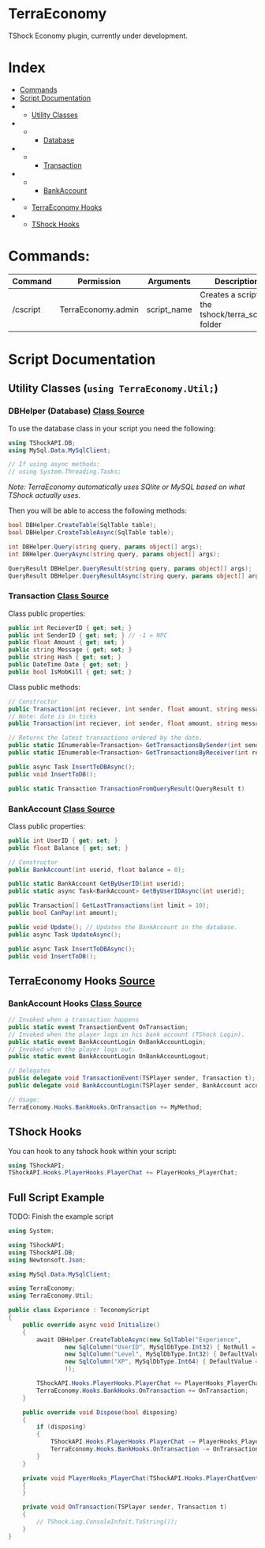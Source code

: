 # TerraEconomy
TShock Economy plugin, currently under development.

# Index
* [Commands](#commands)
* [Script Documentation](#script-documentation)
* * [Utility Classes](#utility-classes-using-terraeconomyutil)
* * * [Database](#dbhelper-database-class-source)
* * * [Transaction](#transaction-class-source)
* * * [BankAccount](#bankaccount-class-source)
* * [TerraEconomy Hooks](#terraeconomy-hooks-source)
* * [TShock Hooks](#tshock-hooks)

# Commands:
Command | Permission | Arguments | Description
--- | --- | --- | ---
/cscript | TerraEconomy.admin | script_name | Creates a script in the tshock/terra_scripts folder

# Script Documentation
## Utility Classes (`using TerraEconomy.Util;`)
### DBHelper (Database) [Class Source](TerraEconomy/Util/DBHelper.cs#L15)
To use the database class in your script you need the following:
```csharp
using TShockAPI.DB;
using MySql.Data.MySqlClient;

// If using async methods:
// using System.Threading.Tasks;
```
_Note: TerraEconomy automatically uses SQlite or MySQL based on what TShock actually uses._

Then you will be able to access the following methods:
```csharp
bool DBHelper.CreateTable(SqlTable table);
bool DBHelper.CreateTableAsync(SqlTable table);

int DBHelper.Query(string query, params object[] args);
int DBHelper.QueryAsync(string query, params object[] args);

QueryResult DBHelper.QueryResult(string query, params object[] args);
QueryResult DBHelper.QueryResultAsync(string query, params object[] args);
```

### Transaction [Class Source](TerraEconomy/Util/Transaction.cs#L12)
Class public properties:
```csharp
public int RecieverID { get; set; }
public int SenderID { get; set; } // -1 = NPC
public float Amount { get; set; }
public string Message { get; set; }
public string Hash { get; set; }
public DateTime Date { get; set; }
public bool IsMobKill { get; set; }
```
Class public methods:
```csharp
// Constructor
public Transaction(int reciever, int sender, float amount, string message);
// Note: date is in ticks
public Transaction(int reciever, int sender, float amount, string message, long date);

// Returns the latest transactions ordered by the date.
public static IEnumerable<Transaction> GetTransactionsBySender(int sender, int limit = 100);
public static IEnumerable<Transaction> GetTransactionsByReceiver(int reciever, int limit = 100);

public async Task InsertToDBAsync();
public void InsertToDB();

public static Transaction TransactionFromQueryResult(QueryResult t)
```
### BankAccount [Class Source](TerraEconomy/Util/BankAccount.cs#L11)

Class public properties:
```csharp
public int UserID { get; set; }
public float Balance { get; set; }
```
```csharp
// Constructor
public BankAccount(int userid, float balance = 0);

public static BankAccount GetByUserID(int userid);
public static async Task<BankAccount> GetByUserIDAsync(int userid);

public Transaction[] GetLastTransactions(int limit = 10);
public bool CanPay(int amount);

public void Update(); // Updates the BankAccount in the database.
public async Task UpdateAsync();

public async Task InsertToDBAsync();
public void InsertToDB();
```

## TerraEconomy Hooks [Source](TerraEconomy/Hooks)
### BankAccount Hooks [Class Source](TerraEconomy/Hooks/BankHooks.cs#L19)
```csharp
// Invoked when a transaction happens
public static event TransactionEvent OnTransaction;
// Invoked when the player logs in his bank account (TShock Login).
public static event BankAccountLogin OnBankAccountLogin;
// Invoked when the player logs out.
public static event BankAccountLogin OnBankAccountLogout;

// Delegates
public delegate void TransactionEvent(TSPlayer sender, Transaction t);
public delegate void BankAccountLogin(TSPlayer sender, BankAccount account);

// Usage:
TerraEconomy.Hooks.BankHooks.OnTransaction += MyMethod;
```

## TShock Hooks
You can hook to any tshock hook within your script:
```csharp
using TShockAPI;
TShockAPI.Hooks.PlayerHooks.PlayerChat += PlayerHooks_PlayerChat;
```

## Full Script Example
TODO: Finish the example script
```csharp
using System;

using TShockAPI;
using TShockAPI.DB;
using Newtonsoft.Json;

using MySql.Data.MySqlClient;

using TerraEconomy;
using TerraEconomy.Util;

public class Experience : TeconomyScript
{
    public override async void Initialize()
    {
        await DBHelper.CreateTableAsync(new SqlTable("Experience",
                new SqlColumn("UserID", MySqlDbType.Int32) { NotNull = true },
                new SqlColumn("Level", MySqlDbType.Int32) { DefaultValue = "1" },
                new SqlColumn("XP", MySqlDbType.Int64) { DefaultValue = "0" }
                ));

        TShockAPI.Hooks.PlayerHooks.PlayerChat += PlayerHooks_PlayerChat;
        TerraEconomy.Hooks.BankHooks.OnTransaction += OnTransaction;
    }

    public override void Dispose(bool disposing)
    {
        if (disposing)
        {
            TShockAPI.Hooks.PlayerHooks.PlayerChat -= PlayerHooks_PlayerChat;
            TerraEconomy.Hooks.BankHooks.OnTransaction -= OnTransaction;
        }
    }

    private void PlayerHooks_PlayerChat(TShockAPI.Hooks.PlayerChatEventArgs e)
    {
    }

    private void OnTransaction(TSPlayer sender, Transaction t)
    {
        // TShock.Log.ConsoleInfo(t.ToString());
    }
}
```
